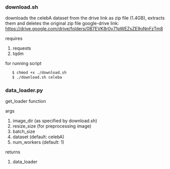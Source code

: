 ### download.sh

downloads the celebA dataset from the drive link as zip file (1.4GB), extracts them and deletes the original zip file
google-drive link: https://drive.google.com/drive/folders/0B7EVK8r0v71pWEZsZE9oNnFzTm8

requires

1) requests
2) tqdm

for running script

```bash
   $ chmod +x ./download.sh
   $ ./download.sh celeba
```

### data_loader.py

get_loader function

args

1) image_dir (as specified by download.sh)
2) resize_size (for preprocessing image)
3) batch_size
4) dataset (default: celebA)
4) num_workers (default: 1)

returns

1) data_loader



